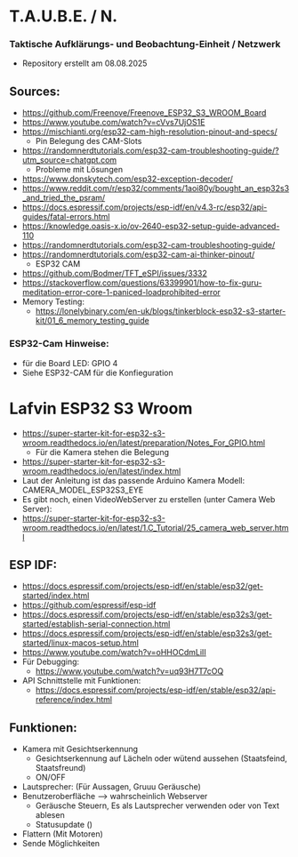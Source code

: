 # T.A.U.B.E. / N.
### Taktische Aufklärungs- und Beobachtung-Einheit / Netzwerk
- Repository erstellt am 08.08.2025

## Sources:
- https://github.com/Freenove/Freenove_ESP32_S3_WROOM_Board
- https://www.youtube.com/watch?v=cVvs7UjOS1E
- https://mischianti.org/esp32-cam-high-resolution-pinout-and-specs/
  - Pin Belegung des CAM-Slots
- https://randomnerdtutorials.com/esp32-cam-troubleshooting-guide/?utm_source=chatgpt.com
  - Probleme mit Lösungen
- https://www.donskytech.com/esp32-exception-decoder/
- https://www.reddit.com/r/esp32/comments/1aoi80y/bought_an_esp32s3_and_tried_the_psram/
- https://docs.espressif.com/projects/esp-idf/en/v4.3-rc/esp32/api-guides/fatal-errors.html
- https://knowledge.oasis-x.io/ov-2640-esp32-setup-guide-advanced-110
- https://randomnerdtutorials.com/esp32-cam-troubleshooting-guide/
- https://randomnerdtutorials.com/esp32-cam-ai-thinker-pinout/  
  - ESP32 CAM
- https://github.com/Bodmer/TFT_eSPI/issues/3332
- https://stackoverflow.com/questions/63399901/how-to-fix-guru-meditation-error-core-1-paniced-loadprohibited-error
- Memory Testing:
  - https://lonelybinary.com/en-uk/blogs/tinkerblock-esp32-s3-starter-kit/01_6_memory_testing_guide

### ESP32-Cam Hinweise:
- für die Board LED: GPIO 4
- Siehe ESP32-CAM für die Konfieguration

# Lafvin ESP32 S3 Wroom
- https://super-starter-kit-for-esp32-s3-wroom.readthedocs.io/en/latest/preparation/Notes_For_GPIO.html
  - Für die Kamera stehen die Belegung
-  https://super-starter-kit-for-esp32-s3-wroom.readthedocs.io/en/latest/index.html
-  Laut der Anleitung ist das passende Arduino Kamera Modell: CAMERA_MODEL_ESP32S3_EYE
-  Es gibt noch, einen VideoWebServer zu erstellen (unter Camera Web Server):
  -  https://super-starter-kit-for-esp32-s3-wroom.readthedocs.io/en/latest/1.C_Tutorial/25_camera_web_server.html

## ESP IDF:
- https://docs.espressif.com/projects/esp-idf/en/stable/esp32/get-started/index.html
- https://github.com/espressif/esp-idf
- https://docs.espressif.com/projects/esp-idf/en/stable/esp32s3/get-started/establish-serial-connection.html
- https://docs.espressif.com/projects/esp-idf/en/stable/esp32s3/get-started/linux-macos-setup.html
- https://www.youtube.com/watch?v=oHHOCdmLiII
- Für Debugging:
  - https://www.youtube.com/watch?v=uq93H7T7cOQ
- API Schnittstelle mit Funktionen:
  - https://docs.espressif.com/projects/esp-idf/en/stable/esp32/api-reference/index.html

## Funktionen:
- Kamera mit Gesichtserkennung
  - Gesichtserkennung auf Lächeln oder wütend aussehen (Staatsfeind, Staatsfreund)
  - ON/OFF
- Lautsprecher: (Für Aussagen, Gruuu Geräusche)
- Benutzeroberfläche --> wahrscheinlich Webserver
  - Geräusche Steuern, Es als Lautsprecher verwenden oder von Text ablesen
  - Statusupdate ()
- Flattern (Mit Motoren)
- Sende Möglichkeiten

